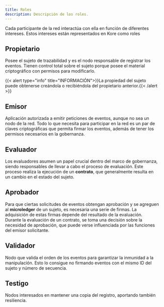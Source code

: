 ```yaml
---
title: Roles
description: Descripción de los roles.
---
```


Cada participante de la red interactúa con ella en función de diferentes intereses. Estos intereses están representados en Kore como roles

## Propietario
Posee el sujeto de trazabilidad y es el nodo responsable de registrar los eventos. Tienen control total sobre el sujeto porque posee el material criptográfico con permisos para modificarlo.

{{< alert type="info" title="INFORMACIÓN">}}La propiedad del sujeto puede obtenerse creándola o recibiéndola del propietario anterior.{{< /alert >}}
## Emisor
Aplicación autorizada a emitir peticiones de eventos, aunque no sea un nodo de la red. Todo lo que necesita para participar en la red es un par de claves criptográficas que permita firmar los eventos, además de tener los permisos necesarios en la gobernanza.
## Evaluador
Los evaluadores asumen un papel crucial dentro del marco de gobernanza, siendo responsables de llevar a cabo el proceso de evaluación. Este proceso realiza la ejecución de un **contrato**, que generalmente resulta en un cambio en el estado del sujeto.
## Aprobador
Para que ciertas solicitudes de eventos obtengan aprobación y se agreguen al **microledger** de un sujeto, es necesaria una serie de firmas. La adquisición de estas firmas depende del resultado de la evaluación. Durante la evaluación de un contrato, se toma una decisión sobre la necesidad de aprobación, que puede verse influenciada por las funciones del emisor solicitante.
## Validador
Nodo que valida el orden de los eventos para garantizar la inmunidad a la manipulación. Esto lo consigue no firmando eventos con el mismo ID del sujeto y número de secuencia.
## Testigo
Nodos interesados en mantener una copia del registro, aportando también resiliencia.